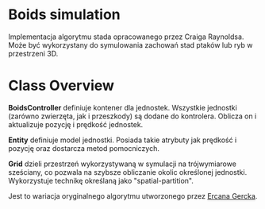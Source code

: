 # Boids simulation

Implementacja algorytmu stada opracowanego przez Craiga Raynoldsa. Może być wykorzystany do symulowania zachowań stad ptaków lub ryb w przestrzeni 3D.

# Class Overview
 **BoidsController** definiuje kontener dla jednostek. Wszystkie jednostki (zarówno zwierzęta, jak i przeszkody) są dodane do kontrolera. Oblicza on i aktualizuje pozycję i prędkość jednostek.

**Entity** definiuje model jednostki. Posiada takie atrybuty jak prędkość i pozycję oraz dostarcza metod pomocniczych.

**Grid** dzieli przestrzeń wykorzystywaną w symulacji na trójwymiarowe sześciany, co pozwala na szybsze obliczanie okolic określonej jednostki. Wykorzystuje technikę określaną jako "spatial-partition".

Jest to wariacja oryginalnego algorytmu utworzonego przez [Ercana Gercka](https://github.com/ercang/boids-js).